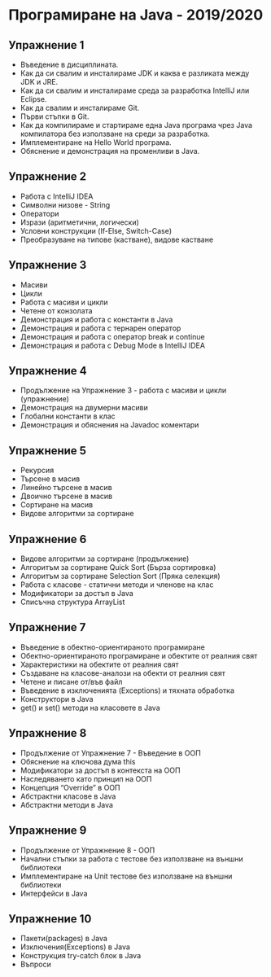 # Програмиране на Java - 2019/2020


## Упражнение 1

- Въведение в дисциплината.
- Как да си свалим и инсталираме JDK и каква е разликата между JDK и JRE.
- Как да си свалим и инсталираме среда за разработка IntelliJ или Eclipse.
- Как да свалим и инсталираме Git.
- Първи стъпки в Git.
- Как да компилираме и стартираме една Java програма чрез Java компилатора без използване на среди за разработка.
- Имплементиране на Hello World програма.
- Обяснение и демонстрация на променливи в Java.


## Упражнение 2

- Работа с IntelliJ IDEA
- Символни низове - String
- Оператори
- Изрази (аритметични, логически)
- Условни конструкции (If-Else, Switch-Case)
- Преобразуване на типове (кастване), видове кастване


## Упражнение 3

- Масиви
- Цикли
- Работа с масиви и цикли
- Четене от конзолата
- Демонстрация и работа с константи в Java
- Демонстрация и работа с тернарен оператор
- Демонстрация и работа с оператор break и continue
- Демонстрация и работа с Debug Mode в IntelliJ IDEA


## Упражнение 4

- Продължение на Упражнение 3 - работа с масиви и цикли (упражнение)
- Демонстрация на двумерни масиви
- Глобални константи в клас
- Демонстрация и обяснения на Javadoc коментари


## Упражнение 5

- Рекурсия
- Търсене в масив
- Линейно търсене в масив
- Двоично търсене в масив
- Сортиране на масив
- Видове алгоритми за сортиране


## Упражнение 6

- Видове алгоритми за сортиране (продължение)
- Алгоритъм за сортиране Quick Sort (Бърза сортировка)
- Алгоритъм за сортиране Selection Sort (Пряка селекция)
- Работа с класове - статични методи и членове на клас
- Модификатори за достъп в Java
- Списъчна структура ArrayList


## Упражнение 7

- Въведение в обектно-ориентираното програмиране
- Обектно-ориентираното програмиране и обектите от реалния свят
- Характеристики на обектите от реалния свят
- Създаване на класове-аналози на обекти от реалния свят
- Четене и писане от/във файл
- Въведение в изключенията (Exceptions) и тяхната обработка
- Конструктори в Java
- get() и set() методи на класовете в Java


## Упражнение 8

- Продължение от Упражнение 7 - Въведение в ООП
- Обяснение на ключова дума this
- Модификатори за достъп в контекста на ООП
- Наследяването като принцип на ООП
- Концепция “Override” в ООП
- Абстрактни класове в Java
- Абстрактни методи в Java


## Упражнение 9

- Продължение от Упражнение 8 - ООП
- Начални стъпки за работа с тестове без използване на външни библиотеки
- Имплементиране на Unit тестове без използване на външни библиотеки
- Интерфейси в Java


## Упражнение 10

- Пакети(packages) в Java
- Изключения(Exceptions) в Java
- Конструкция try-catch блок в Java
- Въпроси
